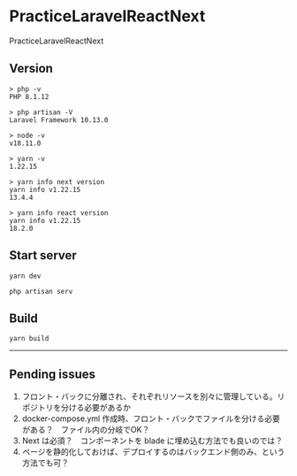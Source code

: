 # PracticeLaravelReactNext
PracticeLaravelReactNext

## Version
```
> php -v
PHP 8.1.12

> php artisan -V
Laravel Framework 10.13.0

> node -v
v18.11.0

> yarn -v
1.22.15

> yarn info next version
yarn info v1.22.15
13.4.4

> yarn info react version
yarn info v1.22.15
18.2.0
```


## Start server
```
yarn dev

php artisan serv
```


## Build
```
yarn build
```

__________________________________________________
## Pending issues

 1. フロント・バックに分離され、それぞれリソースを別々に管理している。リポジトリを分ける必要があるか
 2. docker-compose.yml 作成時、フロント・バックでファイルを分ける必要がある？　ファイル内の分岐でOK？
 3. Next は必須？　コンポーネントを blade に埋め込む方法でも良いのでは？
 4. ページを静的化しておけば、デプロイするのはバックエンド側のみ、という方法でも可？


